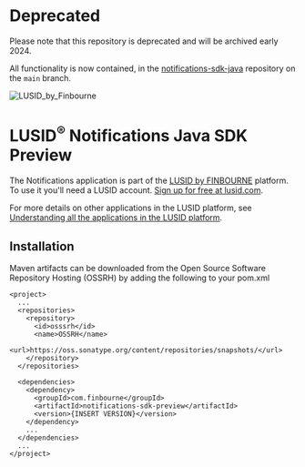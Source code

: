 # Deprecated

Please note that this repository is deprecated and will be archived early 2024.

All functionality is now contained, in the [notifications-sdk-java](https://github.com/finbourne/notifications-sdk-java) repository on the `main` branch.

![LUSID_by_Finbourne](https://content.finbourne.com/LUSID_repo.png)


# LUSID<sup>®</sup> Notifications Java SDK Preview

The Notifications application is part of the [LUSID by FINBOURNE](https://www.finbourne.com/lusid-technology) platform. To use it you'll need a LUSID account. [Sign up for free at lusid.com](https://www.lusid.com/app/signup).

For more details on other applications in the LUSID platform, see [Understanding all the applications in the LUSID platform](https://support.lusid.com/knowledgebase/article/KA-01787/en-us).

## Installation

Maven artifacts can be downloaded from the Open Source Software Repository Hosting (OSSRH) by adding the following to your pom.xml

```
<project>
  ...
  <repositories>
    <repository>
      <id>osssrh</id>
      <name>OSSRH</name>
      <url>https://oss.sonatype.org/content/repositories/snapshots/</url>
    </repository>
  </repositories>

  <dependencies>
    <dependency>
      <groupId>com.finbourne</groupId>
      <artifactId>notifications-sdk-preview</artifactId>
      <version>{INSERT VERSION}</version>
    </dependency>
    ...
  </dependencies>
  ...
</project>
```
